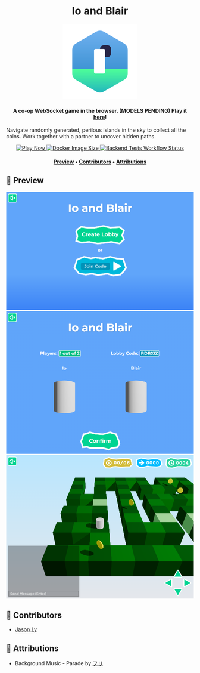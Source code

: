 <h1 align="center">Io and Blair</h1>

<div align="center">
<a href="https://jasonly027.github.io/io_blair/"><img alt="Game Icon" src=".github/assets/icon.svg" width=200></a>
</div>

<h4 align="center">A co-op WebSocket game in the browser. (MODELS PENDING) Play it <a href="https://jasonly027.github.io/io_blair/">here</a>!</h4>

<p>Navigate randomly generated, perilous islands in the sky to collect all the coins. Work together with a partner to uncover hidden paths.</p>

<div align="center">
<a href="https://jasonly027.github.io/io_blair/">
<img alt="Play Now" src="https://img.shields.io/badge/PLAY-NOW-e9d4ff?style=for-the-badge&color=%23e9d4ff">
</a>
<a href="https://hub.docker.com/r/jasonly027/io_blair_backend/">
<img alt="Docker Image Size" src="https://img.shields.io/docker/image-size/jasonly027/io_blair_backend?style=for-the-badge&color=%23a2f4fd">
</a>
<a href="https://github.com/jasonly027/io_blair/actions/workflows/backend_tests.yml"><img alt="Backend Tests Workflow Status" src="https://img.shields.io/github/actions/workflow/status/jasonly027/io_blair/backend_tests.yml?style=for-the-badge&label=Backend%20Tests&color=%23a4f4cf">
</a>
</div>

<h4 align="center">
    <a href="#preview"><b>Preview</b></a> •
    <a href="#contrib"><b>Contributors</b></a> •
    <a href="#attrib"><b>Attributions</b></a>
</h4>

<h2 id="preview">🎴 Preview</h2>

![Main Menu](.github/assets/menu.png)
![Character Select](.github/assets/select.png)
![In-Game](.github/assets/ingame.png)

<!-- <img align="center" src=".github/assets/multitheme.png" alt="yd_gui Themes">
https://github.com/user-attachments/assets/f5684601-ac28-4ae9-94a9-486a3d642342 -->



<h2 id="contrib">👥 Contributors</h2>

- [Jason Ly](https://github.com/jasonly027)

<h2 id="attrib">📑 Attributions</h2>

- Background Music - Parade by [フリ](https://dova-s.jp/EN/_contents/author/profile106.html)
